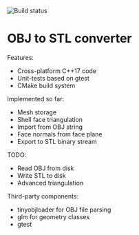 ![Build status](https://github.com/vladmkv/shapr3d_task/actions/workflows/cmake-multi-platform.yml/badge.svg)

# OBJ to STL converter

Features:
- Cross-platform C++17 code
- Unit-tests based on gtest
- CMake build system

Implemented so far:
- Mesh storage
- Shell face triangulation
- Import from OBJ string
- Face normals from face plane
- Export to STL binary stream

TODO:
- Read OBJ from disk
- Write STL to disk
- Advanced triangulation

Third-party components:
- tinyobjloader for OBJ file parsing
- glm for geometry classes
- gtest
